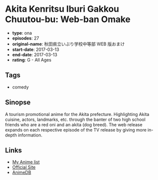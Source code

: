# Akita Kenritsu Iburi Gakkou Chuutou-bu: Web-ban Omake

-   **type**: ona
-   **episodes**: 27
-   **original-name**: 秋田県立いぶり学校中等部 WEB 版おまけ
-   **start-date**: 2017-03-13
-   **end-date**: 2017-03-13
-   **rating**: G - All Ages

## Tags

-   comedy

## Sinopse

A tourism promotional anime for the Akita prefecture. Highlighting Akita cuisine, actors, landmarks, etc. through the banter of two high school friends who are a red oni and an akita (dog breed). The web release expands on each respective episode of the TV release by giving more in-depth information.

## Links

-   [My Anime list](https://myanimelist.net/anime/35227/Akita_Kenritsu_Iburi_Gakkou_Chuutou-bu__Web-ban_Omake)
-   [Official Site](http://www.iburigakkou.com/)
-   [AnimeDB](http://anidb.info/perl-bin/animedb.pl?show=anime&aid=13020)
